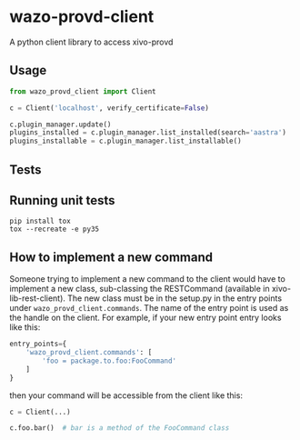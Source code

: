 wazo-provd-client
=================

A python client library to access xivo-provd

## Usage

```python
from wazo_provd_client import Client

c = Client('localhost', verify_certificate=False)

c.plugin_manager.update()
plugins_installed = c.plugin_manager.list_installed(search='aastra')
plugins_installable = c.plugin_manager.list_installable()
```

## Tests

Running unit tests
------------------

```
pip install tox
tox --recreate -e py35
```

## How to implement a new command

Someone trying to implement a new command to the client would have to implement a new class,
sub-classing the RESTCommand (available in xivo-lib-rest-client). The new class must be in the
setup.py in the entry points under `wazo_provd_client.commands`. The name of the entry point is used
as the handle on the client. For example, if your new entry point entry looks like this:

```python
entry_points={
    'wazo_provd_client.commands': [
        'foo = package.to.foo:FooCommand'
    ]
}
```

then your command will be accessible from the client like this:

```python
c = Client(...)

c.foo.bar()  # bar is a method of the FooCommand class
```
